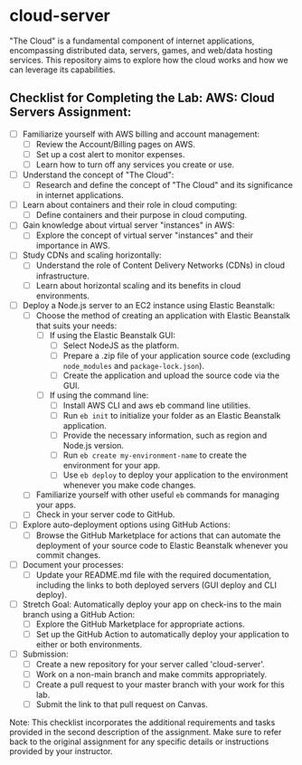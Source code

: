 # cloud-server

"The Cloud" is a fundamental component of internet applications, encompassing distributed data, servers, games, and web/data hosting services. This repository aims to explore how the cloud works and how we can leverage its capabilities.

## Checklist for Completing the Lab: AWS: Cloud Servers Assignment:

- [ ] Familiarize yourself with AWS billing and account management:
  - [ ] Review the Account/Billing pages on AWS.
  - [ ] Set up a cost alert to monitor expenses.
  - [ ] Learn how to turn off any services you create or use.

- [ ] Understand the concept of "The Cloud":
  - [ ] Research and define the concept of "The Cloud" and its significance in internet applications.

- [ ] Learn about containers and their role in cloud computing:
  - [ ] Define containers and their purpose in cloud computing.

- [ ] Gain knowledge about virtual server "instances" in AWS:
  - [ ] Explore the concept of virtual server "instances" and their importance in AWS.

- [ ] Study CDNs and scaling horizontally:
  - [ ] Understand the role of Content Delivery Networks (CDNs) in cloud infrastructure.
  - [ ] Learn about horizontal scaling and its benefits in cloud environments.

- [ ] Deploy a Node.js server to an EC2 instance using Elastic Beanstalk:
  - [ ] Choose the method of creating an application with Elastic Beanstalk that suits your needs:
    - [ ] If using the Elastic Beanstalk GUI:
      - [ ] Select NodeJS as the platform.
      - [ ] Prepare a .zip file of your application source code (excluding `node_modules` and `package-lock.json`).
      - [ ] Create the application and upload the source code via the GUI.
    - [ ] If using the command line:
      - [ ] Install AWS CLI and aws eb command line utilities.
      - [ ] Run `eb init` to initialize your folder as an Elastic Beanstalk application.
      - [ ] Provide the necessary information, such as region and Node.js version.
      - [ ] Run `eb create my-environment-name` to create the environment for your app.
      - [ ] Use `eb deploy` to deploy your application to the environment whenever you make code changes.
  - [ ] Familiarize yourself with other useful `eb` commands for managing your apps.
  - [ ] Check in your server code to GitHub.

- [ ] Explore auto-deployment options using GitHub Actions:
  - [ ] Browse the GitHub Marketplace for actions that can automate the deployment of your source code to Elastic Beanstalk whenever you commit changes.

- [ ] Document your processes:
  - [ ] Update your README.md file with the required documentation, including the links to both deployed servers (GUI deploy and CLI deploy).

- [ ] Stretch Goal: Automatically deploy your app on check-ins to the main branch using a GitHub Action:
  - [ ] Explore the GitHub Marketplace for appropriate actions.
  - [ ] Set up the GitHub Action to automatically deploy your application to either or both environments.

- [ ] Submission:
  - [ ] Create a new repository for your server called 'cloud-server'.
  - [ ] Work on a non-main branch and make commits appropriately.
  - [ ] Create a pull request to your master branch with your work for this lab.
  - [ ] Submit the link to that pull request on Canvas.

Note: This checklist incorporates the additional requirements and tasks provided in the second description of the assignment. Make sure to refer back to the original assignment for any specific details or instructions provided by your instructor.
